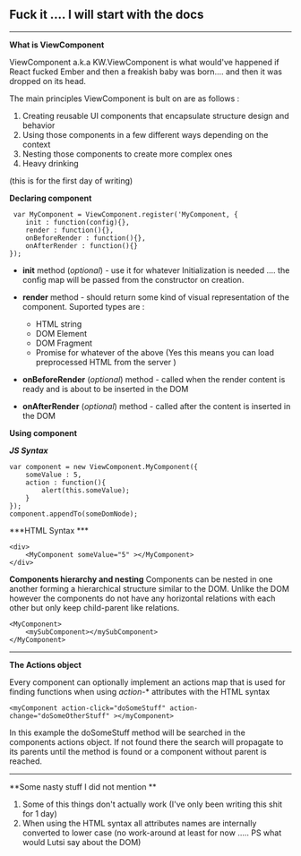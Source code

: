 ## **Fuck it .... I will start with the docs** ##
----------

**What is ViewComponent**

ViewComponent a.k.a KW.ViewComponent is what would've happened if React fucked Ember and then a freakish baby was born.... and then it was dropped on its head.

The main principles ViewComponent is bult on are as follows : 

 1. Creating reusable UI components that encapsulate structure design and behavior
 2. Using those components in a few different ways depending on the context
 3. Nesting those components to create more complex ones
 4. Heavy  drinking

(this is for the first day of writing)

**Declaring component**

  

     var MyComponent = ViewComponent.register('MyComponent, {
    	init : function(config){},
    	render : function(){},
    	onBeforeRender : function(){},
    	onAfterRender : function(){}
    });

 - **init** method (*optional*) - use it for whatever Initialization is needed .... the config map will be passed from the constructor on creation.
 - **render** method - should return some kind of visual representation of the component. Suported types are : 
	 - HTML string
	 - DOM Element
	 - DOM Fragment
	 - Promise for whatever of the above (Yes this means you can load preprocessed HTML from the server )
	 
 - **onBeforeRender** (*optional*)  method - called when the render content is ready and is about to be inserted in the DOM
 - **onAfterRender** (*optional*)  method - called after the content is inserted in the DOM
 


**Using component**

***JS Syntax***


    var component = new ViewComponent.MyComponent({
    	someValue : 5,
    	action : function(){
    		alert(this.someValue);
    	}
    });
    component.appendTo(someDomNode);



***HTML Syntax ***

    <div>
    	<MyComponent someValue="5" ></MyComponent>
    </div>



**Components hierarchy and nesting**
Components can be nested in one another forming a hierarchical structure similar to the DOM. Unlike the DOM however the components do not have any horizontal relations with each other but only keep child-parent like relations.

    <MyComponent>
    	<mySubComponent></mySubComponent>
    </MyComponent>


----------


**The Actions object**

Every component can optionally implement an actions map that is used for finding functions when using *action-** attributes with the HTML syntax

    <myComponent action-click="doSomeStuff" action-change="doSomeOtherStuff" ></myComponent>
In this example the doSomeStuff method will be searched in the components actions object. If not found there the search will propagate to its parents until the method is found or a component without parent is reached.



----------
**Some nasty stuff I  did not mention **

 1. Some of this things don't actually work (I've only been writing this shit for 1 day)
 2. When using the HTML syntax all attributes names are internally converted to lower case (no work-around at least for now ..... PS what would Lutsi say about the DOM)


